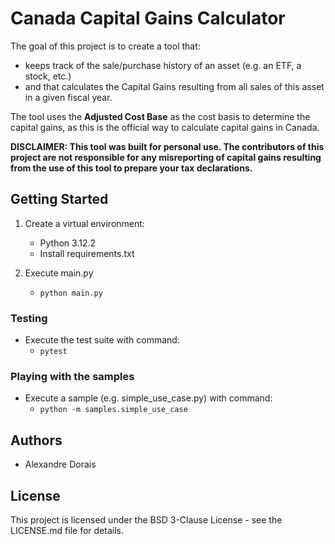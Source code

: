 # Canada Capital Gains Calculator
The goal of this project is to create a tool that:
- keeps track of the sale/purchase history of an asset (e.g. an ETF, a stock, etc.)
- and that calculates the Capital Gains resulting from all sales of this asset in a given fiscal year.

The tool uses the **Adjusted Cost Base** as the cost basis to determine the capital gains, as this is the official way to calculate capital gains in Canada.

**DISCLAIMER: This tool was built for personal use. The contributors of this project are not responsible for any misreporting of capital gains resulting from the use of this tool to prepare your tax declarations.**

## Getting Started

1. Create a virtual environment: 
    - Python 3.12.2
    - Install requirements.txt

1. Execute main.py
    - `python main.py`

### Testing

- Execute the test suite with command: 
    - `pytest`

### Playing with the samples

- Execute a sample (e.g. simple_use_case.py) with command: 
    - `python -m samples.simple_use_case`

## Authors
- Alexandre Dorais

## License 
This project is licensed under the BSD 3-Clause License - see the LICENSE.md file for details.
